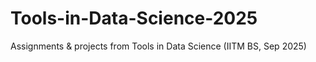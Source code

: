 # Tools-in-Data-Science-2025
Assignments &amp; projects from Tools in Data Science (IITM BS, Sep 2025)
